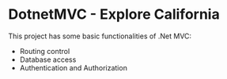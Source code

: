 # DotnetMVC - Explore California

This project has some basic functionalities of .Net MVC:
* Routing control
* Database access
* Authentication and Authorization
